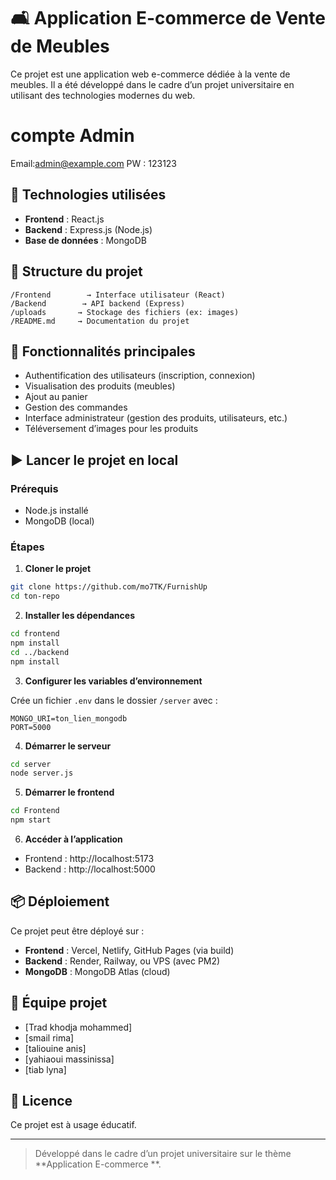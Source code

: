 # 🛋️ Application E-commerce de Vente de Meubles

Ce projet est une application web e-commerce dédiée à la vente de meubles. Il a été développé dans le cadre d’un projet universitaire en utilisant des technologies modernes du web.

# compte Admin

Email:admin@example.com
PW : 123123

## 🔧 Technologies utilisées

- **Frontend** : React.js
- **Backend** : Express.js (Node.js)
- **Base de données** : MongoDB

## 📁 Structure du projet

```
/Frontend        → Interface utilisateur (React)
/Backend        → API backend (Express)
/uploads       → Stockage des fichiers (ex: images)
/README.md     → Documentation du projet
```

## 🚀 Fonctionnalités principales

- Authentification des utilisateurs (inscription, connexion)
- Visualisation des produits (meubles)
- Ajout au panier
- Gestion des commandes
- Interface administrateur (gestion des produits, utilisateurs, etc.)
- Téléversement d’images pour les produits

## ▶️ Lancer le projet en local

### Prérequis

- Node.js installé
- MongoDB (local)

### Étapes

1. **Cloner le projet**

```bash
git clone https://github.com/mo7TK/FurnishUp
cd ton-repo
```

2. **Installer les dépendances**

```bash
cd frontend
npm install
cd ../backend
npm install
```

3. **Configurer les variables d’environnement**

Crée un fichier `.env` dans le dossier `/server` avec :

```env
MONGO_URI=ton_lien_mongodb
PORT=5000
```

4. **Démarrer le serveur**

```bash
cd server
node server.js
```

5. **Démarrer le frontend**

```bash
cd Frontend
npm start
```

6. **Accéder à l’application**

- Frontend : http://localhost:5173
- Backend : http://localhost:5000

## 📦 Déploiement

Ce projet peut être déployé sur :

- **Frontend** : Vercel, Netlify, GitHub Pages (via build)
- **Backend** : Render, Railway, ou VPS (avec PM2)
- **MongoDB** : MongoDB Atlas (cloud)

## 👥 Équipe projet

- [Trad khodja mohammed]
- [smail rima]
- [taliouine anis]
- [yahiaoui massinissa]
- [tiab lyna]

## 📄 Licence

Ce projet est à usage éducatif.

---

> Développé dans le cadre d’un projet universitaire sur le thème **Application E-commerce **.
